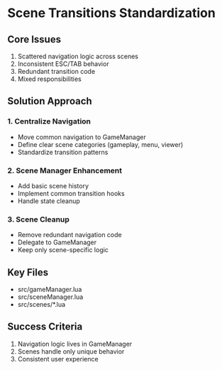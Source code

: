 # Scene Transitions Standardization

## Core Issues
1. Scattered navigation logic across scenes
2. Inconsistent ESC/TAB behavior
3. Redundant transition code
4. Mixed responsibilities

## Solution Approach

### 1. Centralize Navigation
- Move common navigation to GameManager
- Define clear scene categories (gameplay, menu, viewer)
- Standardize transition patterns

### 2. Scene Manager Enhancement
- Add basic scene history
- Implement common transition hooks
- Handle state cleanup

### 3. Scene Cleanup
- Remove redundant navigation code
- Delegate to GameManager
- Keep only scene-specific logic

## Key Files
- src/gameManager.lua
- src/sceneManager.lua
- src/scenes/*.lua

## Success Criteria
1. Navigation logic lives in GameManager
2. Scenes handle only unique behavior
3. Consistent user experience